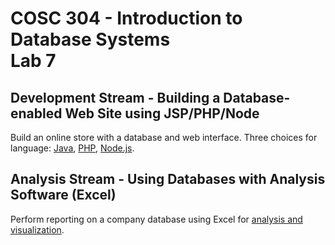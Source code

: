 # COSC 304 - Introduction to Database Systems<br>Lab 7

## Development Stream - Building a Database-enabled Web Site using JSP/PHP/Node

Build an online store with a database and web interface. Three choices for language: [Java](java/), [PHP](php/), [Node.js](nodejs/).

## Analysis Stream - Using Databases with Analysis Software (Excel)

Perform reporting on a company database using Excel for [analysis and visualization](analysis/).

